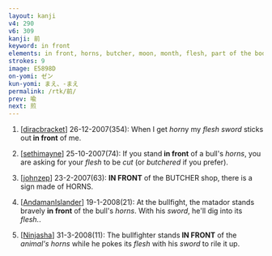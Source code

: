 ```yaml
---
layout: kanji
v4: 290
v6: 309
kanji: 前
keyword: in front
elements: in front, horns, butcher, moon, month, flesh, part of the body, sword, sabre, saber
strokes: 9
image: E5898D
on-yomi: ゼン
kun-yomi: まえ、-まえ
permalink: /rtk/前/
prev: 喩
next: 煎
---
```


1) [<a href="http://kanji.koohii.com/profile/diracbracket">diracbracket</a>] 26-12-2007(354): When I get <em>horn</em>y my <em>flesh sword</em> sticks out<strong> in front</strong> of me.

2) [<a href="http://kanji.koohii.com/profile/sethimayne">sethimayne</a>] 25-10-2007(74): If you stand<strong> in front</strong> of a bull&#039;s <em>horns</em>, you are asking for your <em>flesh</em> to be <em>cut</em> (or <em>butchered</em> if you prefer).

3) [<a href="http://kanji.koohii.com/profile/johnzep">johnzep</a>] 23-2-2007(63): <strong>IN FRONT</strong> of the BUTCHER shop, there is a sign made of HORNS.

4) [<a href="http://kanji.koohii.com/profile/AndamanIslander">AndamanIslander</a>] 19-1-2008(21): At the bullfight, the matador stands bravely <strong>in front</strong> of the bull&#039;s <em>horns</em>. With his <em>sword</em>, he&#039;ll dig into its <em>flesh.</em>.

5) [<a href="http://kanji.koohii.com/profile/Ninjasha">Ninjasha</a>] 31-3-2008(11): The bullfighter stands<strong> IN FRONT</strong> of the <em>animal&#039;s horns</em> while he pokes its <em>flesh</em> with his <em>sword</em> to rile it up.

